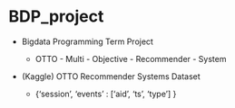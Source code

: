# BDP_project
* Bigdata Programming Term Project
  * OTTO - Multi - Objective - Recommender - System
  
* (Kaggle) OTTO Recommender Systems Dataset
  * {‘session’, ‘events’ : [‘aid’, ‘ts’, ‘type’] }
 
